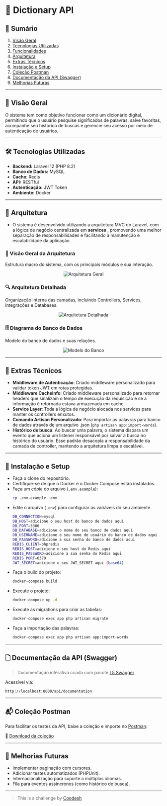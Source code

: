 # 📄 Dictionary API

## 📌 Sumário

1. [Visão Geral](#visão-geral)
2. [Tecnologias Utilizadas](#tecnologias-utilizadas)
3. [Funcionalidades](#funcionalidades)
4. [Arquitetura](#arquitetura)
5. [Extras Técnicos](#extras-técnicos)
6. [Instalação e Setup](#instalação-e-setup)
8. [Coleção Postman](#coleção-postman)
8. [Documentação da API (Swagger)](#documentação-da-api-swagger)
9. [Melhorias Futuras](#melhorias-futuras)

---

## 📘 Visão Geral

O sistema tem como objetivo funcionar como um dicionário digital, permitindo que o usuário pesquise significados de palavras, salve favoritas, acompanhe seu histórico de buscas e gerencie seu acesso por meio de autenticação de usuários.

---

## 🛠 Tecnologias Utilizadas 

- **Backend:** Laravel 12 (PHP 8.2)
- **Banco de Dados:** MySQL
- **Cache**: Redis
- **API:** RESTful
- **Autenticação:** JWT Token
- **Ambiente:** Docker

---

## 🏧 Arquitetura

- O sistema é desenvolvido utilizando a arquitetura MVC do Laravel, com a lógica de negócio centralizada em **services** , promovendo uma melhor separação de responsabilidades e facilitando a manutenção e escalabilidade da aplicação.

### 📌 Visão Geral da Arquitetura

Estrutura macro do sistema, com os principais módulos e sua interação.

<p align="center">
  <img src="docs/arquitetura-geral.png" alt="Arquitetura Geral" />
</p>

### 🔍 Arquitetura Detalhada

Organização interna das camadas, incluindo Controllers, Services, Integrações e Databases.

<p align="center">
  <img src="docs/arquitetura-detalhada.png" alt="Arquitetura Detalhada" />
</p>

### 🗄️ Diagrama do Banco de Dados

Modelo do banco de dados e suas relações.

<p align="center">
  <img src="docs/modelo-banco.png" alt="Modelo do Banco" />
</p>

---

## 🧩 Extras Técnicos

- **Middleware de Autenticação**: Criado middleware personalizado para validar token JWT em rotas protegidas.
- **Middleware CacheInfo**: Criado middleware personalizado para retornar headers que sinalizam o tempo de execução da requisição e se a informação é retornada estava armazenada em cache.
- **Service Layer**: Toda a lógica de negócio alocada nos services para manter os controllers enxutos.
- **Comando Artisan Personalizado**: Para importar as palavras para banco de dados através de um arquivo .json (`php artisan app:import-words`).
- **Histórico de busca**: Ao buscar uma palavra, o sistema dispara um evento que aciona um listener responsável por salvar a busca no histórico do usuário. Esse padrão desacopla a responsabilidade da camada de controller, mantendo a arquitetura limpa e escalável.

---

## 🚀 Instalação e Setup

- Faça o clone do repositório.
- Certifique-se de que o Docker e o Docker Compose estão instalados.
- Faça um cópia do arquivo (`.env.example`):
  ```bash
  cp .env.example .env
  ```
- Edite o arquivo (`.env`) para configurar as variáveis do seu ambiente.
  ```bash
  DB_CONNECTION=mysql
  DB_HOST=adicione o seu host do banco de dados aqui
  DB_PORT=3306
  DB_DATABASE=adicione o nome do seu banco de dados aqui
  DB_USERNAME=adicione o seu nome de usuário do banco de dados aqui
  DB_PASSWORD=adicione a sua senha do banco de dados aqui
  REDIS_CLIENT=phpredis
  REDIS_HOST=adicione o seu host do Redis aqui
  REDIS_PASSWORD=adicione a sua senha do Redis aqui
  REDIS_PORT=6379
  JWT_SECRET=adicione o seu JWT_SECRET aqui (base64)
  ```
- Faça o build do projeto:
  ```bash
  docker-compose build
  ```
- Execute o projeto:
  ```bash
  docker-compose up -d
  ```
- Execute as migrations para criar as tabelas:
  ````bash
  docker-compose exec app php artisan migrate
  ````
- Faça a importação das palavras:
  ```bash
  docker-compose exec app php artisan app:import-words
  ```

---

## 🗋 Documentação da API (Swagger)

> Documentação interativa criada com pacote [L5 Swagger](https://github.com/DarkaOnLine/L5-Swagger)

Acessível via:

```
http://localhost:8000/api/documentation
```

---

## 📬 Coleção Postman

Para facilitar os testes da API, baixe a coleção e importe no [Postman](https://www.postman.com/):

🧾 [Download da coleção](docs/collection.json)

---

## 🔮 Melhorias Futuras

- Implementar paginação com cursores.
- Adicionar testes automatizados (PHPUnit).
- Internacionalização para suporte a múltiplos idiomas.
- Fila para eventos assíncronos (como histórico de busca).

---

> This is a challenge by [Coodesh](https://coodesh.com/)
